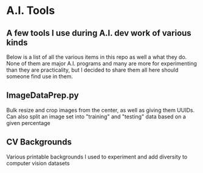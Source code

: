 # A.I. Tools
## A few tools I use during A.I. dev work of various kinds
Below is a list of all the various items in this repo as well a what they do. None of them are major A.I. programs and many are more for experimenting than they are practicality, but I decided to share them all here should someone find use in them.  

## ImageDataPrep.py
Bulk resize and crop images from the center, as well as giving them UUIDs. Can also split an image set into "training" and "testing" data based on a given percentage

## CV Backgrounds
Various printable backgrounds I used to experiment and add diversity to computer vision datasets